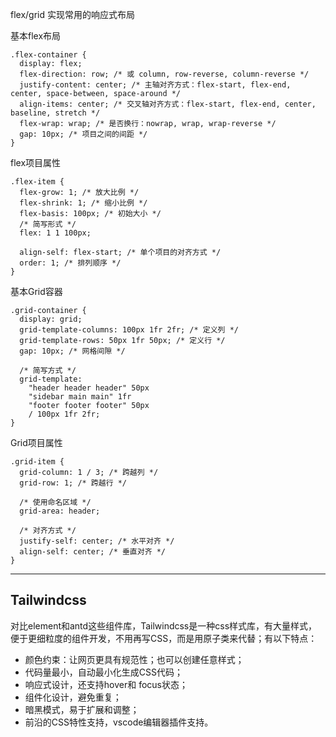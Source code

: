 flex/grid 实现常用的响应式布局

基本flex布局
```
.flex-container {
  display: flex;
  flex-direction: row; /* 或 column, row-reverse, column-reverse */
  justify-content: center; /* 主轴对齐方式：flex-start, flex-end, center, space-between, space-around */
  align-items: center; /* 交叉轴对齐方式：flex-start, flex-end, center, baseline, stretch */
  flex-wrap: wrap; /* 是否换行：nowrap, wrap, wrap-reverse */
  gap: 10px; /* 项目之间的间距 */
}
```
flex项目属性
```
.flex-item {
  flex-grow: 1; /* 放大比例 */
  flex-shrink: 1; /* 缩小比例 */
  flex-basis: 100px; /* 初始大小 */
  /* 简写形式 */
  flex: 1 1 100px;
  
  align-self: flex-start; /* 单个项目的对齐方式 */
  order: 1; /* 排列顺序 */
}
```

基本Grid容器
```
.grid-container {
  display: grid;
  grid-template-columns: 100px 1fr 2fr; /* 定义列 */
  grid-template-rows: 50px 1fr 50px; /* 定义行 */
  gap: 10px; /* 网格间隙 */
  
  /* 简写方式 */
  grid-template: 
    "header header header" 50px
    "sidebar main main" 1fr
    "footer footer footer" 50px
    / 100px 1fr 2fr;
}
```
Grid项目属性
```
.grid-item {
  grid-column: 1 / 3; /* 跨越列 */
  grid-row: 1; /* 跨越行 */
  
  /* 使用命名区域 */
  grid-area: header;
  
  /* 对齐方式 */
  justify-self: center; /* 水平对齐 */
  align-self: center; /* 垂直对齐 */
}
```
---
## Tailwindcss

对比element和antd这些组件库，Tailwindcss是一种css样式库，有大量样式，便于更细粒度的组件开发，不用再写CSS，而是用原子类来代替；有以下特点：
- 颜色约束：让网页更具有规范性；也可以创建任意样式；
- 代码量最小，自动最小化生成CSS代码；
- 响应式设计，还支持hover和 focus状态；
- 组件化设计，避免重复；
- 暗黑模式，易于扩展和调整；
- 前沿的CSS特性支持，vscode编辑器插件支持。




